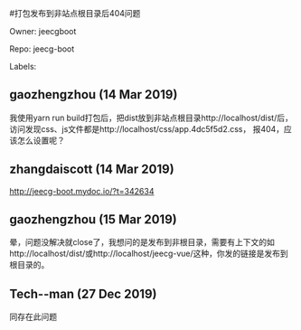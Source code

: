 #打包发布到非站点根目录后404问题

Owner: jeecgboot

Repo: jeecg-boot

Labels: 

## gaozhengzhou (14 Mar 2019)

我使用yarn run build打包后，把dist放到非站点根目录http://localhost/dist/后，访问发现css、js文件都是http://localhost/css/app.4dc5f5d2.css， 报404，应该怎么设置呢？

## zhangdaiscott (14 Mar 2019)

http://jeecg-boot.mydoc.io/?t=342634

## gaozhengzhou (15 Mar 2019)

晕，问题没解决就close了，我想问的是发布到非根目录，需要有上下文的如http://localhost/dist/或http://localhost/jeecg-vue/这种，你发的链接是发布到根目录的。

## Tech--man (27 Dec 2019)

同存在此问题

